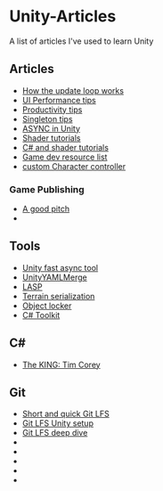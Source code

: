 # Unity-Articles
A list of articles I've used to learn Unity


## Articles
* [How the update loop works](https://blog.unity.com/technology/1k-update-calls)
* [UI Performance tips](https://create.unity3d.com/Unity-UI-optimization-tips)
* [Productivity tips](https://create.unity3d.com/ebook-improve-workflow?utm_campaign=DCS-Games_global_Newsletter_motiva%3A%3A12997%3A%3A2021-08-global-unity-newsletter-august-2%3A%3ASTO&utm_content=2021-08-global-unity-newsletter-august-2&utm_medium=email&utm_source=Eloqua&elqcst=272&elqcsid=4749)
* [Singleton tips](https://rohanmayya.com/a-quick-note-on-singleton-classes/)
* [ASYNC in Unity](https://john-tucker.medium.com/unity-leveling-up-with-async-await-tasks-2a7971df9c57)
* [Shader tutorials](https://www.ronja-tutorials.com/)
* [C# and shader tutorials](https://catlikecoding.com/unity/tutorials/)
* [Game dev resource list](https://blackshellmedia.com/game-development-resources/)
* [custom Character controller](https://www.cjonesdev.com/blog/unity-vs-the-custom-character-controller) 

### Game Publishing
* [A good pitch](https://ltpf.ramiismail.com/pitching-in/)
* 


## Tools
* [Unity fast async tool](https://github.com/Cysharp/UniTask)
* [UnityYAMLMerge](https://docs.unity3d.com/Manual/SmartMerge.html)
* [LASP](https://github.com/keijiro/Lasp)
* [Terrain serialization](https://assetstore.unity.com/packages/tools/terrain/terrain-transition-tool-terrain-saves-pro-2020-199639#description)
* [Object locker](https://github.com/made-indrayana/object-locker)
* [C# Toolkit](
https://assetstore.unity.com/packages/tools/utilities/c-toolkit-187469#description)

## C#
* [The KING: Tim Corey](https://www.youtube.com/user/IAmTimCorey)


## Git
* [Short and quick Git LFS](https://youtu.be/9gaTargV5BY)
* [Git LFS Unity setup](https://youtu.be/09McJ2NL7YM)
* [Git LFS deep dive](https://youtu.be/iJ3hXuEVKAc)
* []()
* []()
* []()
* []()
* []()
